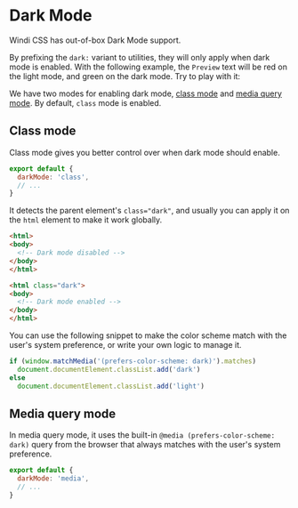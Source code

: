 # Dark Mode

Windi CSS has out-of-box Dark Mode support.

By prefixing the `dark:` variant to utilities, they will only apply when dark mode is enabled. With the following example, the `Preview` text will be red on the light mode, and green on the dark mode. Try to play with it:

<ToggleDark />

<InlinePlayground :input="'text-red-400 dark:text-green-400'" :showCSS="true" :showPreview="true"/>

We have two modes for enabling dark mode, [class mode](#class-mode) and [media query mode](#media-query-mode). By default, `class` mode is enabled.

## Class mode

Class mode gives you better control over when dark mode should enable.

```js windi.config.js
export default {
  darkMode: 'class',
  // ...
}
```

It detects the parent element's `class="dark"`, and usually you can apply it on the `html` element to make it work globally.

```html
<html>
<body>
  <!-- Dark mode disabled -->
</body>
</html>

<html class="dark">
<body>
  <!-- Dark mode enabled -->
</body>
</html>
```

You can use the following snippet to make the color scheme match with the user's system preference, or write your own logic to manage it.

```js
if (window.matchMedia('(prefers-color-scheme: dark)').matches)
  document.documentElement.classList.add('dark')
else
  document.documentElement.classList.add('light')
```

<InlinePlayground
  :input="'text-white dark:text-white'"
  :config="{ darkMode: 'class' }"
  :showCSS="true"
  :showPreview="false"
  :showMode="false"
  :showTabs="false"
  :showConfig="true"
  :enableConfig="true"
/>

## Media query mode

In media query mode, it uses the built-in `@media (prefers-color-scheme: dark)` query from the browser that always matches with the user's system preference.

```js windi.config.js
export default {
  darkMode: 'media',
  // ...
}
```

<InlinePlayground
  :input="'text-white dark:text-white'"
  :config="{ darkMode: 'media' }"
  :showCSS="true"
  :showPreview="false"
  :showMode="false"
  :showTabs="false"
  :showConfig="true"
  :enableConfig="true"
/>


